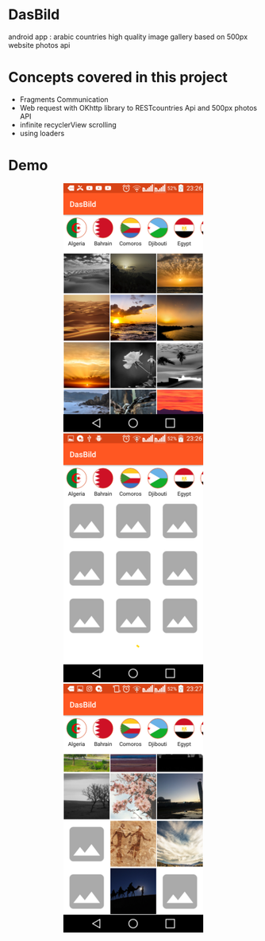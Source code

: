 # DasBild
android app : arabic countries high quality image gallery based on 500px website photos api
# Concepts covered in this project
  - Fragments Communication
  - Web request with OKhttp library to RESTcountries Api and 500px photos API
  - infinite recyclerView scrolling 
  - using loaders
# Demo
<div align="center">
  <img  src="screenShots/1.png" height="500" />
  <img src="screenShots/2.png" height="500" />
  <img src="screenShots/3.png" height="500"/>
  </div>
